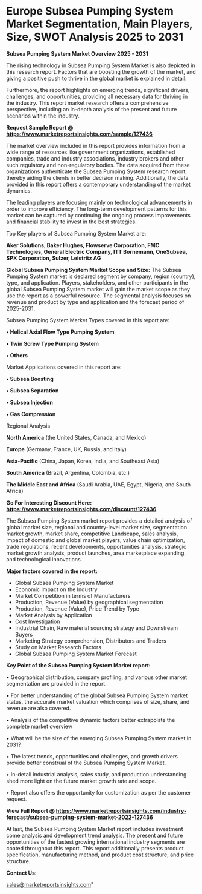  # Europe Subsea Pumping System Market Segmentation, Main Players, Size, SWOT Analysis 2025 to 2031

<Strong> Subsea Pumping System Market Overview 2025 - 2031</strong>

The rising technology in Subsea Pumping System Market is also depicted in this research report. Factors that are boosting the growth of the market, and giving a positive push to thrive in the global market is explained in detail.

Furthermore, the report highlights on emerging trends, significant drivers, challenges, and opportunities, providing all necessary data for thriving in the industry. This report market research offers a comprehensive perspective, including an in-depth analysis of the present and future scenarios within the industry.

<strong>Request Sample Report @ <a href=https://www.marketreportsinsights.com/sample/127436>https://www.marketreportsinsights.com/sample/127436</a></strong>

The market overview included in this report provides information from a wide range of resources like government organizations, established companies, trade and industry associations, industry brokers and other such regulatory and non-regulatory bodies. The data acquired from these organizations authenticate the Subsea Pumping System research report, thereby aiding the clients in better decision making. Additionally, the data provided in this report offers a contemporary understanding of the market dynamics.

The leading players are focusing mainly on technological advancements in order to improve efficiency. The long-term development patterns for this market can be captured by continuing the ongoing process improvements and financial stability to invest in the best strategies.

Top Key players of Subsea Pumping System Market are:

<strong>Aker Solutions, Baker Hughes, Flowserve Corporation, FMC Technologies, General Electric Company, ITT Bornemann, OneSubsea, SPX Corporation, Sulzer, Leistritz AG</strong>

<strong><b>Global Subsea Pumping System Market Scope and Size:</b></strong>
The Subsea Pumping System market is declared segment by company, region (country), type, and application. Players, stakeholders, and other participants in the global Subsea Pumping System market will gain the market scope as they use the report as a powerful resource. The segmental analysis focuses on revenue and product by type and application and the forecast period of 2025-2031.

Subsea Pumping System Market Types covered in this report are:

<strong>• Helical Axial Flow Type Pumping System

• Twin Screw Type Pumping System

• Others</strong>

Market Applications covered in this report are:

<strong>• Subsea Boosting

• Subsea Separation

• Subsea Injection

• Gas Compression</strong> 

Regional Analysis

<strong>North America</strong> (the United States, Canada, and Mexico)

<strong>Europe</strong> (Germany, France, UK, Russia, and Italy)

<strong>Asia-Pacific</strong> (China, Japan, Korea, India, and Southeast Asia)

<strong>South America</strong> (Brazil, Argentina, Colombia, etc.)

<strong>The Middle East and Africa</strong> (Saudi Arabia, UAE, Egypt, Nigeria, and South Africa)

<strong>Go For Interesting Discount Here: <a href=https://www.marketreportsinsights.com/discount/127436>https://www.marketreportsinsights.com/discount/127436</a></strong>

The Subsea Pumping System market report provides a detailed analysis of global market size, regional and country-level market size, segmentation market growth, market share, competitive Landscape, sales analysis, impact of domestic and global market players, value chain optimization, trade regulations, recent developments, opportunities analysis, strategic market growth analysis, product launches, area marketplace expanding, and technological innovations.

<strong><b>Major factors covered in the report:</b></strong>
<ul>
  <li>Global Subsea Pumping System Market </li>
  <li>Economic Impact on the Industry</li>
  <li>Market Competition in terms of Manufacturers</li>
  <li>Production, Revenue (Value) by geographical segmentation</li>
  <li>Production, Revenue (Value), Price Trend by Type</li>
  <li>Market Analysis by Application</li>
  <li>Cost Investigation</li>
  <li>Industrial Chain, Raw material sourcing strategy and Downstream Buyers</li>
  <li>Marketing Strategy comprehension, Distributors and Traders</li>
  <li>Study on Market Research Factors</li>
  <li>Global Subsea Pumping System Market Forecast</li>
</ul>

<strong><b>Key Point of the Subsea Pumping System Market report:</b></strong>

• Geographical distribution, company profiling, and various other market segmentation are provided in the report.

• For better understanding of the global Subsea Pumping System market status, the accurate market valuation which comprises of size, share, and revenue are also covered.

• Analysis of the competitive dynamic factors better extrapolate the complete market overview

• What will be the size of the emerging Subsea Pumping System market in 2031?

• The latest trends, opportunities and challenges, and growth drivers provide better construal of the Subsea Pumping System Market.

• In-detail industrial analysis, sales study, and production understanding shed more light on the future market growth rate and scope.

• Report also offers the opportunity for customization as per the customer request.

<strong><b>View Full Report @ <a href=https://www.marketreportsinsights.com/industry-forecast/subsea-pumping-system-market-2022-127436>https://www.marketreportsinsights.com/industry-forecast/subsea-pumping-system-market-2022-127436</a></b></strong>


At last, the Subsea Pumping System Market report includes investment come analysis and development trend analysis. The present and future opportunities of the fastest growing international industry segments are coated throughout this report. This report additionally presents product specification, manufacturing method, and product cost structure, and price structure.

<strong>Contact Us:</strong>

sales@marketreportsinsights.com"
